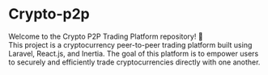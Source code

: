 # Crypto-p2p
Welcome to the Crypto P2P Trading Platform repository! 🚀  
This project is a cryptocurrency peer-to-peer trading platform built using Laravel, React.js, and Inertia. The goal of this platform is to empower users to securely and efficiently trade cryptocurrencies directly with one another.
